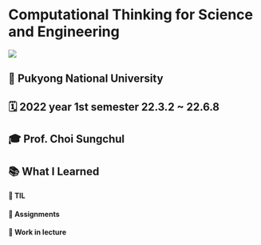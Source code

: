 # Computational Thinking for Science and Engineering 

<img src="https://img.shields.io/badge/Python-3776AB?style=for-the-badge&logo=Python&logoColor=white">

## 🏫 Pukyong National University 

## 🗓 2022 year 1st semester 22.3.2 ~ 22.6.8

## 🎓 Prof. Choi Sungchul

## 📚 What I Learned

#### 📝 TIL

#### 📄 Assignments

#### 🔖 Work in lecture
